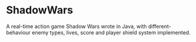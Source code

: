 # ShadowWars
A real-time action game Shadow Wars wrote in Java, with different-behaviour enemy types, lives, score and player shield system implemented. 